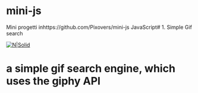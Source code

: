 # mini-js

Mini progetti inhttps://github.com/Pixovers/mini-js JavaScript# 1. Simple Gif search

[![N|Solid](https://giphy.com/static/img/giphy_logo_square_social.png)](https://giphy.com/)

# a simple gif search engine, which uses the giphy API



